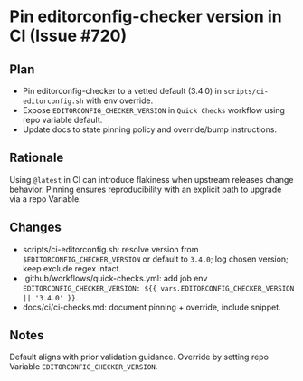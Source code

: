 # Pin editorconfig-checker version in CI (Issue #720)

## Plan

- Pin editorconfig-checker to a vetted default (3.4.0) in `scripts/ci-editorconfig.sh` with env override.
- Expose `EDITORCONFIG_CHECKER_VERSION` in `Quick Checks` workflow using repo variable default.
- Update docs to state pinning policy and override/bump instructions.

## Rationale

Using `@latest` in CI can introduce flakiness when upstream releases change behavior. Pinning ensures reproducibility with an explicit path to upgrade via a repo Variable.

## Changes

- scripts/ci-editorconfig.sh: resolve version from `$EDITORCONFIG_CHECKER_VERSION` or default to `3.4.0`; log chosen version; keep exclude regex intact.
- .github/workflows/quick-checks.yml: add job env `EDITORCONFIG_CHECKER_VERSION: ${{ vars.EDITORCONFIG_CHECKER_VERSION || '3.4.0' }}`.
- docs/ci/ci-checks.md: document pinning + override, include snippet.

## Notes

Default aligns with prior validation guidance. Override by setting repo Variable `EDITORCONFIG_CHECKER_VERSION`.
